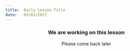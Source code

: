 ```yaml
---
title:  Daily Lesson Title
date:   03/03/2017
---
```


### <center>We are working on this lesson</center>
<center>Please come back later</center>